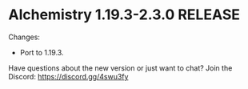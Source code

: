 # Alchemistry 1.19.3-2.3.0 RELEASE

Changes:
- Port to 1.19.3.

Have questions about the new version or just want to chat? Join the Discord: https://discord.gg/4swu3fy